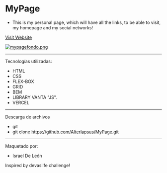 # MyPage  
  
- This is my personal page, which will have all the links, to be able to visit, my homepage and my social networks!
                     
              
                   
<a href="https://my-page-profile.vercel.app"  target="_blank">Visit Website </a>  
   
[![mypagefondo.png](https://i.postimg.cc/3NtG7719/mypagefondo.png)](https://postimg.cc/H87n4qf7)
         
                   
---                       
    
Tecnologías utilizadas:    
  
- HTML 
- CSS
- FLEX-BOX    
- GRID
- BEM
- LIBRARY VANTA "JS".  
- VERCEL  

--- 

Descarga de archivos 

- git 
- git clone https://github.com/Alterlapsus/MyPage.git
 

---
  
Maquetado por: 

- Israel De León  

Inspired by devaslife challenge!
